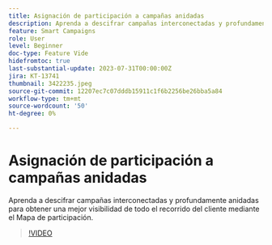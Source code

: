 ```yaml
---
title: Asignación de participación a campañas anidadas
description: Aprenda a descifrar campañas interconectadas y profundamente anidadas para obtener una mejor visibilidad de todo el recorrido del cliente mediante el Mapa de participación.
feature: Smart Campaigns
role: User
level: Beginner
doc-type: Feature Vide
hidefromtoc: true
last-substantial-update: 2023-07-31T00:00:00Z
jira: KT-13741
thumbnail: 3422235.jpeg
source-git-commit: 12207ec7c07dddb15911c1f6b2256be26bba5a84
workflow-type: tm+mt
source-wordcount: '50'
ht-degree: 0%

---
```



# Asignación de participación a campañas anidadas

Aprenda a descifrar campañas interconectadas y profundamente anidadas para obtener una mejor visibilidad de todo el recorrido del cliente mediante el Mapa de participación.

>[!VIDEO](https://video.tv.adobe.com/v/3422235/?learn=on)

